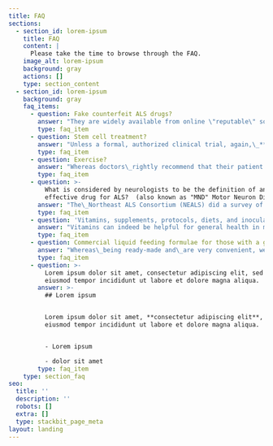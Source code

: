 ```yaml
---
title: FAQ
sections:
  - section_id: lorem-ipsum
    title: FAQ
    content: |
      Please take the time to browse through the FAQ.
    image_alt: lorem-ipsum
    background: gray
    actions: []
    type: section_content
  - section_id: lorem-ipsum
    background: gray
    faq_items:
      - question: Fake counterfeit ALS drugs?
        answer: "They are widely available from online \"reputable\" so-called \"non-profit\" entities. These counterfeits mostly originate from China and India. We estimate that some 30% of all ALS\_drugs (by value) in circulation are now counterfeit.\_***Under no circumstances***\_buy these lower-cost fakes.\_Commonly, their\_*modus operandi*\_is to offer free telephone \"advice\" or\_\"consultation\", which in essence is a sales pitch for their counterfeit drugs. Sometimes their \"doctor\" issues the prescription. A medical doctor cannot legally issue a treatment prescription without examining the patient and/or having access to the patients' complete clinical file and history.\_\nDo not send them money, especially to those whose website registration is hidden by a proxy and cannot be traced.\n"
        type: faq_item
      - question: Stem cell treatment?
        answer: "Unless a formal, authorized clinical trial, again,\_***under no circumstances*** consider stem cell treatment from any of the many clinics advertising their services in this field. None of them can demonstrate any evidence of realistic efficacy, there are confirmed\_reports of some catastrophic outcomes and they charge very large sums of money.\nEven FDA-approved formal stem cell trials have never demonstrated a long-term slowing of the progression. If your clinic is reputable, they will advise you of this\_under the rules of \"Informed Patient Consent\".\n"
        type: faq_item
      - question: Exercise?
        answer: "Whereas doctors\_rightly recommend that their patient should exercise to keep limbs and joints flexible as possible, but that must not be interpreted as doing workouts in\_the gym - or whatever.\nA physical therapist may be\_likely\_to set exertion goals for the patient to achieve - which is well-meaning, but a\_very\_bad idea and counterproductive for a PALS. Stretching is good, but not strenuous exertion.\nPALS are hypermetabolic, therefore should avoid strenuous exercise, conserve energy and focus on trying to\_maintain, or increase\_weight.\n"
        type: faq_item
      - question: >-
          What is considered by neurologists to be the definition of an
          effective drug for ALS?  (also known as "MND" Motor Neuron Disease)?
        answer: "The\_Northeast ALS Consortium (NEALS) did a survey of clinicians\_and clinical researchers who concluded\_that any therapy that resulted in a change of 20% or greater in the slope of the ALSFRS-R would be clinically meaningful, but\_there was no therapy available to achieve it at that time.\nHowever, it would now appear that the clinical evidence indicates that RCH4 far exceeds the safety and efficacy of any treatment to date.\n\nWe must rely on the monthly monitoring reports from our PALS friends in fourteen\_countries (86% Europe & North America. Four Ethnicities) over some years, the accuracy of which we cannot independently verify.\nAccordingly, we make no claims about efficacy nor do we offer any interpretation of the data (as treatment is ongoing, data can change).\nThere are many reports on the Internet by\_users\_of RCH4 discussing\_safety and efficacy.\_For example, the\_'[**Patients Like Me**](https://www.patientslikeme.com/forum/als/topics/158688?page=8)' forum\_is possibly the most accurate and reliable forum on the Internet. However there are very minor errors in their software, e.g. total numbers of patients do not tally, starting dates are not all correct, number\_of evaluations do not tally exactly, etc.\n"
        type: faq_item
      - question: '​​​​​​Vitamins, supplements, protocols, diets, and inoculations'
        answer: "Vitamins can indeed be helpful for general health in modest amounts but have no proven discernable benefit for ALS.\n\nThere is a vast range of supplements promoted by commercial entities.\_Some of which are recommended by PALS but are entirely unsuitable for ALS /MND, just leading to more problems. Some supplements actually exacerbate\_the neurological situation. Numerous studies have been done in a range of supplements, but none showed any statistical evidence of efficacy. In general, unless your doctor has a specific reason to recommend a particular supplement, we prefer if our PALS friends take none at all other than Vitamin C or/and Vitamin D\_and in some cases possibly B6 - in modest amounts.\n\nThere are some well-known \"Protocols\" that are virtually guaranteed to shorten the life of any PALS.\n\nPopular diets are unhelpful. Many of our PALS friends have a history of following fad diets, went to the gym more than once per week, were fitness enthusiasts, had a trauma accident, were in the military, or sold supplements. Therein surely rests\_a lesson. If you are a PALS, do not go to a gym. The diet which PALS should focus on is one of high fat, high protein, and high calorific value together with fresh green vegetables, and avoid high roughage content foods - again unless their doctor has a specific reason to recommend otherwise.\nPALS are hypermetabolic in that they burn some one-third more energy than average resulting in weight and muscle loss. Thus the high fat, high calorific diet is essential to counteract weight and energy loss.\_\nWe do not recommend winter Flu\_jabs for PALS because the risk of complications may outweigh the benefits, but you must be guided by your doctor. However, in order to protect the PALS from Influenza, it is recommended that caregivers themselves get the \\`Flu jab\\`.\n"
        type: faq_item
      - question: Commercial liquid feeding formulae for those with a gastrostomy
        answer: "Whereas\_being ready-made and\_are very convenient, we do not recommend the commercially manufactured feeding formulae as being suitable for this condition.\n\nWe have a lot of experience in this field.\nIt is\_considered\_that some favorite ingredients\_often used in these manufactured products are inappropriate, for example, soy protein. In the case of soy protein, among other issues, it contains phytic acid which reduces the absorption and restricts bioavailability.\nFurther, some of these otherwise innocuous ingredients are contraindicated in the case of neurodegenerative conditions as they can contain neurotoxins which under normal circumstances would be well tolerated. But undesirable in ALS/MND.\nA further example of an inappropriate ingredient\_normally found in commercial formulae is cheap corn syrup, whereas honey would be eminently more desirable but more expensive.\nFor those who have a gastrostomy, the diet must comprise of a high calorie, high fat, high\_animal\_(not\_a vegetable) protein diet.\nA normal \"bad\" diet (taking into account the previous\_sentence) of high\_cholesterol\_foods can be liquidized. Even \\`Big Mac\\` or \\`Kentucky Chicken\\` meals complete with their french fries (\"chips\") are\_far better than any commercial liquid feeding product.\n\nAlthough it has to be prepared, an example of the following put through a liquidizer is far more effective and preferable:\nChicken stock (which is highly nutritious and readily absorbed) should be used to adjust the viscosity\_of the following example ingredients:\nEggs (raw, hard-boiled, or fried)\nOily fish - perhaps sardines in oil, mackerel, etc.\nFatty lamb or beef\nRice and low roughage fresh\_vegetables\n\nAvoid roughage as it only acts as a filler with little nutritional value. Constipation is easily dealt\_with using a stool softener or laxative\_if required.\nWe\_recommend that you discuss the foregoing with your nutritionist or doctor. Do bear in mind that a nutritionist may have little experience with ALS\_which requires particular consideration. Maintaining weight, or gaining it if at all possible, is very important for the long-term future.\n"
        type: faq_item
      - question: >-
          Lorem ipsum dolor sit amet, consectetur adipiscing elit, sed do
          eiusmod tempor incididunt ut labore et dolore magna aliqua.
        answer: >-
          ## Lorem ipsum


          Lorem ipsum dolor sit amet, **consectetur adipiscing elit**, sed do
          eiusmod tempor incididunt ut labore et dolore magna aliqua.


          - Lorem ipsum

          - dolor sit amet
        type: faq_item
    type: section_faq
seo:
  title: ''
  description: ''
  robots: []
  extra: []
  type: stackbit_page_meta
layout: landing
---
```

